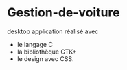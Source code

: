# Gestion-de-voiture
desktop application réalisé avec
* le langage C  
* la bibliothèque GTK+
* le design avec CSS. 
